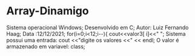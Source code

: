 # Array-Dinamigo


Sistema operacional Windows;
Desenvolvido em C;
Autor: Luiz Fernando Haag;
Data :12/12/2021;
		for(i=0;i<12;i--){
			cout<<valor3[ i]<<" ";
Sistema possui uma entrada:
	cout <<"digite os valores <<" << endl;
O valor é armazenado em variavel: class;

